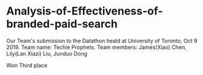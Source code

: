 # Analysis-of-Effectiveness-of-branded-paid-search
Our Team's submission to the Datathon heald at University of Toronto, Oct 9 2019. Team name: Techie Prophets.  Team members: James(Xiao) Chen, Lily(Lan Xiazi) Liu, Junduo Dong

Won Third place
